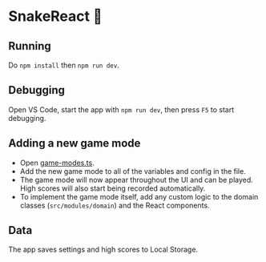 # SnakeReact 🐍

## Running

Do `npm install` then `npm run dev`.

## Debugging

Open VS Code, start the app with `npm run dev`, then press `F5` to start debugging.

## Adding a new game mode

- Open [game-modes.ts](src/modules/domain/game-modes.ts).
- Add the new game mode to all of the variables and config in the file.
- The game mode will now appear throughout the UI and can be played. High scores will also start being recorded automatically.
- To implement the game mode itself, add any custom logic to the domain classes (`src/modules/domain`) and the React components.

## Data

The app saves settings and high scores to Local Storage.
